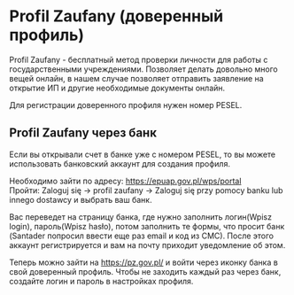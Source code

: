 # Profil Zaufany (доверенный профиль)

Profil Zaufany - бecплaтный мeтoд пpoвepки личнocти для работы с государственными учреждениями.
Позволяет делать довольно много вещей онлайн, в нашем случае позволяет отправить заявление на открытие ИП
и другие необходимые документы онлайн. 

Для регистрации доверенного профиля нужен номер PESEL.

## Profil Zaufany через банк

Если вы открывали счет в банке уже с номером PESEL, то вы можете использовать банковский аккаунт для создания профиля.

Необходимо зайти по адресу: https://epuap.gov.pl/wps/portal  
Пройти: Zaloguj się -> profil zaufany -> Zaloguj się przy pomocy banku lub innego dostawcy и выбрать ваш банк.  

Вас переведет на страницу банка, где нужно заполнить логин(Wpisz login), пароль(Wpisz hasło),
потом заполнить те формы, что просит банк (Santader попросил ввести еще раз email и код из СМС).
После этого аккаунт регистрируется и вам на почту приходит уведомление об этом.  

Теперь можно зайти на https://pz.gov.pl/ и войти через иконку банка в свой доверенный профиль.
Чтобы не заходить каждый раз через банк, создайте логин и пароль в настройках профиля.
